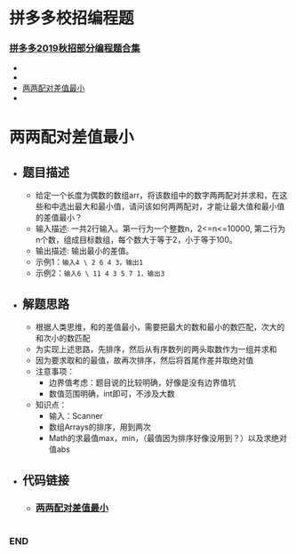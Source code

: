 # 拼多多校招编程题

### [拼多多2019秋招部分编程题合集](https://www.nowcoder.com/test/16333343/summary)
<!-- GFM-TOC -->
* []()
* []()
* [两两配对差值最小](#两两配对差值最小)
* []()
<!-- GFM-TOC -->

# 两两配对差值最小
- ## 题目描述
  - 给定一个长度为偶数的数组arr，将该数组中的数字两两配对并求和，在这些和中选出最大和最小值，请问该如何两两配对，才能让最大值和最小值的差值最小？
  - 输入描述: 一共2行输入。第一行为一个整数n，2<=n<=10000, 第二行为n个数，组成目标数组，每个数大于等于2，小于等于100。
  - 输出描述: 输出最小的差值。
  - 示例1：`输入4 \ 2 6 4 3，输出1`
  - 示例2：`输入6 \ 11 4 3 5 7 1，输出3`

- ## 解题思路
  - 根据人类思维，和的差值最小，需要把最大的数和最小的数匹配，次大的和次小的数匹配
  - 为实现上述思路，先排序，然后从有序数列的两头取数作为一组并求和
  - 因为要求取和的最值，故再次排序，然后将首尾作差并取绝对值
  - 注意事项：
    - 边界值考虑：题目说的比较明确，好像是没有边界值坑
    - 数值范围明确，int即可，不涉及大数
  - 知识点：
    - 输入：Scanner
    - 数组Arrays的排序，用到两次
    - Math的求最值max，min，（最值因为排序好像没用到？）以及求绝对值abs

- ## 代码链接
  - ### [两两配对差值最小](https://github.com/anliux/PracticePool/blob/master/pdd/src/19aut3-%E4%B8%A4%E4%B8%A4%E9%85%8D%E5%AF%B9%E5%B7%AE%E5%80%BC%E6%9C%80%E5%B0%8F.java)



#


#


#






### END
